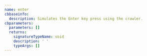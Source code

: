 ```yaml
---
name: enter
cbbaseinfo:
  description: Simulates the Enter key press using the crawler.
cbparameters:
  parameters: []
  returns:
    signatureTypeName: void
    description: ' '
    typeArgs: []
---
```

<CBBaseInfo/> 
 <CBParameters/>